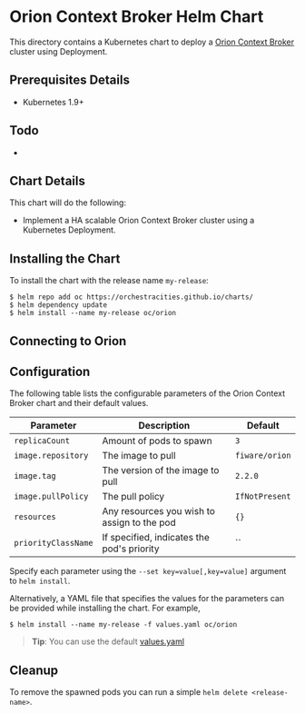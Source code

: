 # Orion Context Broker Helm Chart

This directory contains a Kubernetes chart to deploy a [Orion Context Broker](https://github.com/telefonicaid/fiware-orion) cluster using Deployment.

## Prerequisites Details
* Kubernetes 1.9+

## Todo
* 

## Chart Details
This chart will do the following:

* Implement a HA scalable Orion Context Broker cluster using a Kubernetes Deployment.

## Installing the Chart

To install the chart with the release name `my-release`:

```console
$ helm repo add oc https://orchestracities.github.io/charts/
$ helm dependency update
$ helm install --name my-release oc/orion
```

## Connecting to Orion


## Configuration

The following table lists the configurable parameters of the 
Orion Context Broker chart and their default values.

|       Parameter                   |           Description                       |                         Default                     |
|-----------------------------------|---------------------------------------------|-----------------------------------------------------|
| `replicaCount`                    | Amount of pods to spawn                     | `3`                                                 |
| `image.repository`                | The image to pull                           | `fiware/orion`                                      |
| `image.tag`                       | The version of the image to pull            | `2.2.0`                                             |
| `image.pullPolicy`                | The pull policy                             | `IfNotPresent`                                      |
| `resources`                       | Any resources you wish to assign to the pod | `{}`                                                |
| `priorityClassName`               | If specified, indicates the pod's priority  | ``                                                  |

Specify each parameter using the `--set key=value[,key=value]` argument to `helm install`.

Alternatively, a YAML file that specifies the values for the parameters can be provided while installing the chart. For example,

```console
$ helm install --name my-release -f values.yaml oc/orion
```

> **Tip**: You can use the default [values.yaml](values.yaml)

## Cleanup

To remove the spawned pods you can run a simple `helm delete <release-name>`.
